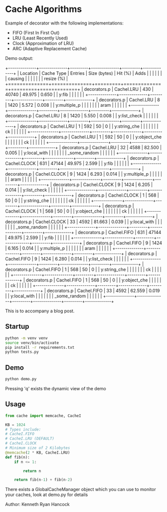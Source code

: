 # Cache Algorithms

Example of decorator with the following implementations:

* FIFO (First In First Out)
* LRU (Least Recently Used)
* Clock (Approximation of LRU)
* ARC (Adaptive Replacement Cache)


Demo output:

+--------------+--------------+---------+--------------+---------+-------------+
|   Location   |  Cache Type  | Entries | Size (bytes) | Hit (%) |    Adds     |
|              |              |         |              |         |   causing   |
|              |              |         |              |         | resize (%)  |
+==============+==============+=========+==============+=========+=============+
| decorators.p | CacheI.LRU   |     430 |        40740 | 49.975  | 0.650       |
| y:fib        |              |         |              |         |             |
+--------------+--------------+---------+--------------+---------+-------------+
| decorators.p | CacheI.LRU   |       8 |         1420 | 5.572   | 0.008       |
| y:multiple_p |              |         |              |         |             |
| aram         |              |         |              |         |             |
+--------------+--------------+---------+--------------+---------+-------------+
| decorators.p | CacheI.LRU   |       8 |         1420 | 5.550   | 0.008       |
| y:list_check |              |         |              |         |             |
+--------------+--------------+---------+--------------+---------+-------------+
| decorators.p | CacheI.LRU   |       1 |          592 | 50      | 0           |
| y:string_che |              |         |              |         |             |
| ck           |              |         |              |         |             |
+--------------+--------------+---------+--------------+---------+-------------+
| decorators.p | CacheI.LRU   |       1 |          592 | 50      | 0           |
| y:object_che |              |         |              |         |             |
| ck           |              |         |              |         |             |
+--------------+--------------+---------+--------------+---------+-------------+
| decorators.p | CacheI.LRU   |      32 |         4588 | 82.500  | 0.005       |
| y:local_with |              |         |              |         |             |
| _some_random |              |         |              |         |             |
+--------------+--------------+---------+--------------+---------+-------------+
| decorators.p | CacheI.CLOCK |     631 |        47144 | 49.975  | 2.599       |
| y:fib        |              |         |              |         |             |
+--------------+--------------+---------+--------------+---------+-------------+
| decorators.p | CacheI.CLOCK |       9 |         1424 | 6.293   | 0.014       |
| y:multiple_p |              |         |              |         |             |
| aram         |              |         |              |         |             |
+--------------+--------------+---------+--------------+---------+-------------+
| decorators.p | CacheI.CLOCK |       9 |         1424 | 6.205   | 0.014       |
| y:list_check |              |         |              |         |             |
+--------------+--------------+---------+--------------+---------+-------------+
| decorators.p | CacheI.CLOCK |       1 |          568 | 50      | 0           |
| y:string_che |              |         |              |         |             |
| ck           |              |         |              |         |             |
+--------------+--------------+---------+--------------+---------+-------------+
| decorators.p | CacheI.CLOCK |       1 |          568 | 50      | 0           |
| y:object_che |              |         |              |         |             |
| ck           |              |         |              |         |             |
+--------------+--------------+---------+--------------+---------+-------------+
| decorators.p | CacheI.CLOCK |      33 |         4592 | 81.663  | 0.039       |
| y:local_with |              |         |              |         |             |
| _some_random |              |         |              |         |             |
+--------------+--------------+---------+--------------+---------+-------------+
| decorators.p | CacheI.FIFO  |     631 |        47144 | 49.975  | 2.599       |
| y:fib        |              |         |              |         |             |
+--------------+--------------+---------+--------------+---------+-------------+
| decorators.p | CacheI.FIFO  |       9 |         1424 | 6.165   | 0.014       |
| y:multiple_p |              |         |              |         |             |
| aram         |              |         |              |         |             |
+--------------+--------------+---------+--------------+---------+-------------+
| decorators.p | CacheI.FIFO  |       9 |         1424 | 6.280   | 0.014       |
| y:list_check |              |         |              |         |             |
+--------------+--------------+---------+--------------+---------+-------------+
| decorators.p | CacheI.FIFO  |       1 |          568 | 50      | 0           |
| y:string_che |              |         |              |         |             |
| ck           |              |         |              |         |             |
+--------------+--------------+---------+--------------+---------+-------------+
| decorators.p | CacheI.FIFO  |       1 |          568 | 50      | 0           |
| y:object_che |              |         |              |         |             |
| ck           |              |         |              |         |             |
+--------------+--------------+---------+--------------+---------+-------------+
| decorators.p | CacheI.FIFO  |      33 |         4592 | 62.559  | 0.019       |
| y:local_with |              |         |              |         |             |
| _some_random |              |         |              |         |             |
+--------------+--------------+---------+--------------+---------+-------------+


This is to accompany a blog post.


## Startup

```bash
python -m venv venv
source venv/bin/activate
pip install -r requirements.txt
python tests.py
```


## Demo

```bash
python demo.py
```

Pressing 'q' exists the dynamic view of the demo

## Usage



```python
from cache import memcache, CacheI

KB = 1024
# Types include:
# CacheI.FIFO
# CacheI.LRU (DEFAULT)
# CacheI.CLOCK
# Minimum size of 2 Kilobytes
@memcache(2 * KB, CacheI.LRU)
def fib(n):
    if n <= 1:

        return n

    return fib(n-1) + fib(n-2)


```

There exists a GlobalCacheManager object which you can use to monitor your caches, look at demo.py for details


Author: Kenneth Ryan Hancock





